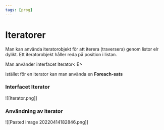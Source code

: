 ```yaml
---
tags: [prog]
---
```

# Iteratorer

Man kan använda iteratorobjekt för att iterera (traversera) genom listor elr dylikt. 
Ett iteratorobjekt håller reda på position i listan. 

Man använder interfacet Iterator< E> 

istället för en iterator kan man använda en **Foreach-sats**

### Interfacet Iterator
![[Iterator.png]]
### Användning av iterator
![[Pasted image 20220414182846.png]]
